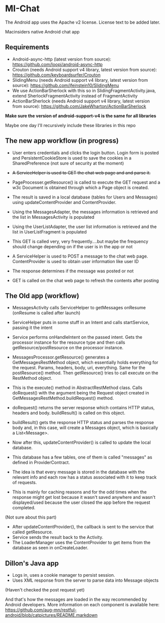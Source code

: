 MI-Chat
=======

The Android app uses the Apache v2 license. License text to be added later.

Macinsiders native Android chat app

Requirements
------------
- Android-async-http (latest version from source): https://github.com/loopj/android-async-http
- Crouton (needs Android support v4 library, latest version from source): https://github.com/keyboardsurfer/Crouton
- SlidingMenu (needs Android support v4 library, latest version from source): https://github.com/jfeinstein10/SlidingMenu
- We use ActionBarSherlock with this so in SlidingFragmentActivity.java, extend SherlockFragmentActivity instead of FragmentActivity
- ActionBarSherlock (needs Android support v4 library, latest version from source): https://github.com/JakeWharton/ActionBarSherlock

**Make sure the version of android-support-v4 is the same for all libraries**

Maybe one day I'll recursively include these libraries in this repo


The new app workflow (in progress)
-----------------------------------

- User enters credentials and clicks the login button. Login form is posted and PersistentCookieStore is used to save the cookies in a SharedPreference (not sure of security at the moment)
- ~~A ServiceHelper is used to GET the chat web page and and parse it.~~
- PageProcesser.getResource() is called to execute the GET request and a w3c Document is obtained through which a Page object is created.
- The result is saved in a local database (tables for Users and Messages) using updateContentProvider and ContentProvider.
- Using the MessagesAdapter, the messages information is retrieved and the list in MessagesActivity is populated
- Using the UserListAdapter, the user list information is retrieved and the list in UserListFragment is populated
- This GET is called very, very frequently....but maybe the frequency should change depending on if the user is in the app or not

- A ServiceHelper is used to POST a message to the chat web page. ContentProvider is used to obtain user information like user ID 
- The response determines if the message was posted or not
- GET is called on the chat web page to refresh the contents after posting

The Old app (workflow)
---------------

- MessagesActivity calls ServiceHelper to getMessages onResume (onResume is called after launch)
- ServiceHelper puts in some stuff in an Intent and calls startService, passing it the intent
- Service performs onHandleIntent on the passed intent. Gets the processor instance for the resource type and then calls getResource/postResource on the processor instance.
- MessagesProcessor.getResource() generates a GetMessagesRestMethod object, which essentially holds everything for the request. Params, headers, body, uri, everything. Same for the postResource() method. Then getResource() tries to call execute on the RestMethod object.
- This is the execute() method in AbstractRestMethod class. Calls doRequest() with the argument being the Request object created in GetMessagesRestMethod.buildRequest() method.
- doRequest() returns the server response which contains HTTP status, headers and body. buildResult() is called on this object. 
- buildResult() gets the response HTTP status and parses the response body and, in this case, will create a Messages object, which is basically a List\<Message\>.


- Now after this, updateContentProvider() is called to update the local database.
- This database has a few tables, one of them is called "messages" as defined in ProviderContract.
- The idea is that every message is stored in the database with the relevant info and each row has a status associated with it to keep track of requests.
- This is mainly for caching reasons and for the odd times when the response might get lost because it wasn't saved anywhere and wasn't displayed/used because the user closed the app before the request completed.


(Not sure about this part)
- After updateContentProvider(), the callback is sent to the service that called getResource.
- Service sends the result back to the Activity.
- The LoaderManager uses the ContentProvider to get items from the database as seen in onCreateLoader.

Dillon's Java app
-------------

- Logs in, uses a cookie manager to persist session.
- Uses XML response from the server to parse data into Message objects

(Haven't checked the post request yet)

And that's how the messages are loaded in the way recommended by Android developers.
More information on each component is available here: https://github.com/aug-mn/restful-android/blob/catpictures/README.markdown
